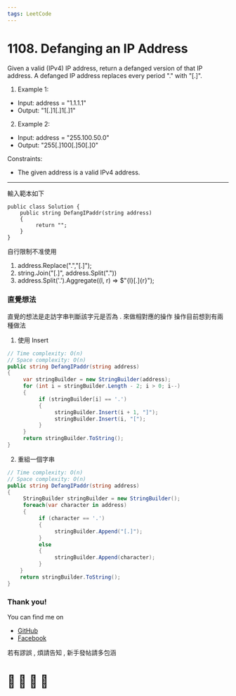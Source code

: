 ```yaml
---
tags: LeetCode
---
```


# 1108. Defanging an IP Address

Given a valid (IPv4) IP address, return a defanged version of that IP address.
A defanged IP address replaces every period "." with "[.]".

1. Example 1:
- Input: address = "1.1.1.1"
- Output: "1[.]1[.]1[.]1"
2. Example 2:
- Input: address = "255.100.50.0"
- Output: "255[.]100[.]50[.]0"

Constraints:
- The given address is a valid IPv4 address.

---
輸入範本如下
```
public class Solution {
    public string DefangIPaddr(string address)
    {
         return "";
    }
}
```
自行限制不准使用 
1. address.Replace(".","[.]");
2. string.Join("[.]", address.Split("."))
3. address.Split('.').Aggregate((l, r) => $"{l}[.]{r}");

### 直覺想法
直覺的想法是走訪字串判斷該字元是否為 . 來做相對應的操作
操作目前想到有兩種做法 
1. 使用 Insert 
```C#
// Time complexity: O(n)
// Space complexity: O(n)
public string DefangIPaddr(string address)
{
     var stringBuilder = new StringBuilder(address);
     for (int i = stringBuilder.Length - 2; i > 0; i--)
     {
          if (stringBuilder[i] == '.')
          {
               stringBuilder.Insert(i + 1, "]");
               stringBuilder.Insert(i, "[");
          }
     }
     return stringBuilder.ToString();
}   
``` 
2. 重組一個字串 
```C#
// Time complexity: O(n)
// Space complexity: O(n)
public string DefangIPaddr(string address)
{
     StringBuilder stringBuilder = new StringBuilder();
     foreach(var character in address)
     {
          if (character == '.')
          {
               stringBuilder.Append("[.]");
          }
          else
          {
               stringBuilder.Append(character);
          }
    }
    return stringBuilder.ToString();
}
```










### Thank you! 

You can find me on

- [GitHub](https://github.com/s0920832252)
- [Facebook](https://www.facebook.com/fourtune.chen)

若有謬誤 , 煩請告知 , 新手發帖請多包涵

# :100: :muscle: :tada: :sheep: 
